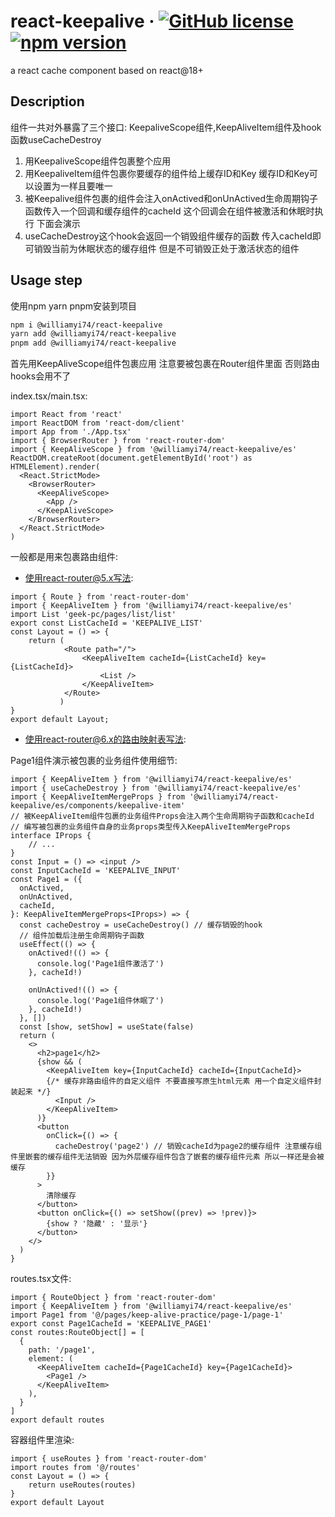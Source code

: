 # react-keepalive &middot; [![GitHub license](https://img.shields.io/badge/license-MIT-blue.svg)](https://github.com/facebook/react/blob/main/LICENSE) [![npm version](https://img.shields.io/npm/v/@williamyi74/react-keepalive.svg)](https://www.npmjs.com/package/@williamyi74/react-keepalive)

a react cache component based on react@18+

## Description

组件一共对外暴露了三个接口: KeepaliveScope组件,KeepAliveItem组件及hook函数useCacheDestroy
1. 用KeepaliveScope组件包裹整个应用
2. 用KeepaliveItem组件包裹你要缓存的组件给上缓存ID和Key 缓存ID和Key可以设置为一样且要唯一
3. 被Keepalive组件包裹的组件会注入onActived和onUnActived生命周期钩子函数传入一个回调和缓存组件的cacheId 这个回调会在组件被激活和休眠时执行 下面会演示
4. useCacheDestroy这个hook会返回一个销毁组件缓存的函数 传入cacheId即可销毁当前为休眠状态的缓存组件 但是不可销毁正处于激活状态的组件

## Usage step

使用npm yarn pnpm安装到项目

```bash
npm i @williamyi74/react-keepalive
yarn add @williamyi74/react-keepalive
pnpm add @williamyi74/react-keepalive
```

首先用KeepAliveScope组件包裹应用 注意要被包裹在Router组件里面 否则路由hooks会用不了

index.tsx/main.tsx:

```tsx
import React from 'react'
import ReactDOM from 'react-dom/client'
import App from './App.tsx'
import { BrowserRouter } from 'react-router-dom'
import { KeepAliveScope } from '@williamyi74/react-keepalive/es'
ReactDOM.createRoot(document.getElementById('root') as HTMLElement).render(
  <React.StrictMode>
    <BrowserRouter>
      <KeepAliveScope>
        <App />
      </KeepAliveScope>
    </BrowserRouter>
  </React.StrictMode>
)
```

一般都是用来包裹路由组件:

- 使用react-router@5.x写法:

```tsx
import { Route } from 'react-router-dom'
import { KeepAliveItem } from '@williamyi74/react-keepalive/es'
import List 'geek-pc/pages/list/list'
export const ListCacheId = 'KEEPALIVE_LIST'
const Layout = () => {
    return (
            <Route path="/">
                <KeepAliveItem cacheId={ListCacheId} key={ListCacheId}>
                    <List />
                </KeepAliveItem>
            </Route>
           )
}
export default Layout;
```

- 使用react-router@6.x的路由映射表写法:

Page1组件演示被包裹的业务组件使用细节:

```tsx
import { KeepAliveItem } from '@williamyi74/react-keepalive/es'
import { useCacheDestroy } from '@williamyi74/react-keepalive/es'
import { KeepAliveItemMergeProps } from '@williamyi74/react-keepalive/es/components/keepalive-item'
// 被KeepAliveItem组件包裹的业务组件Props会注入两个生命周期钩子函数和cacheId
// 编写被包裹的业务组件自身的业务props类型传入KeepAliveItemMergeProps
interface IProps {
    // ...
}
const Input = () => <input />
const InputCacheId = 'KEEPALIVE_INPUT'
const Page1 = ({
  onActived,
  onUnActived,
  cacheId,
}: KeepAliveItemMergeProps<IProps>) => {
  const cacheDestroy = useCacheDestroy() // 缓存销毁的hook
  // 组件加载后注册生命周期钩子函数
  useEffect(() => {
    onActived!(() => {
      console.log('Page1组件激活了')
    }, cacheId!)

    onUnActived!(() => {
      console.log('Page1组件休眠了')
    }, cacheId!)
  }, [])
  const [show, setShow] = useState(false)
  return (
    <>
      <h2>page1</h2>
      {show && (
        <KeepAliveItem key={InputCacheId} cacheId={InputCacheId}>
        {/* 缓存非路由组件的自定义组件 不要直接写原生html元素 用一个自定义组件封装起来 */}
          <Input /> 
        </KeepAliveItem>
      )}
      <button
        onClick={() => {
          cacheDestroy('page2') // 销毁cacheId为page2的缓存组件 注意缓存组件里嵌套的缓存组件无法销毁 因为外层缓存组件包含了嵌套的缓存组件元素 所以一样还是会被缓存
        }}
      >
        清除缓存
      </button>
      <button onClick={() => setShow((prev) => !prev)}>
        {show ? '隐藏' : '显示'}
      </button>
    </>
  )
}
```

routes.tsx文件:

```tsx
import { RouteObject } from 'react-router-dom'
import { KeepAliveItem } from '@williamyi74/react-keepalive/es'
import Page1 from '@/pages/keep-alive-practice/page-1/page-1'
export const Page1CacheId = 'KEEPALIVE_PAGE1'
const routes:RouteObject[] = [
  {
    path: '/page1',
    element: (
      <KeepAliveItem cacheId={Page1CacheId} key={Page1CacheId}>
        <Page1 />
      </KeepAliveItem>
    ),
  }
]
export default routes
```

容器组件里渲染:

```tsx
import { useRoutes } from 'react-router-dom'
import routes from '@/routes'
const Layout = () => {
    return useRoutes(routes)
}
export default Layout
```
